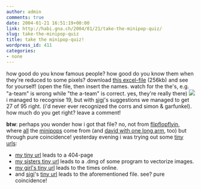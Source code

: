 ```yaml
---
author: admin
comments: true
date: 2004-01-21 16:51:19+00:00
link: http://habi.gna.ch/2004/01/21/take-the-minipop-quiz/
slug: take-the-minipop-quiz
title: take the minipop-quiz!
wordpress_id: 411
categories:
- none
---
```


how good do you know famous people?
how good do you know them when they're reduced to some pixels? 
download [this excel-file](http://habi.gna.ch/blog/images/minipopsquiz_clear.xls) (256kb) and see for yourself!
(open the file, then insert the names. watch for the the's, e.g. "a-team" is wrong while "the a-team" is correct.
yes, they're really there)
[![](http://habi.gna.ch/blog/images/minipopquiz-tm.jpg)](http://habi.gna.ch/blog/images/minipopquiz.jpg)
i managed to recognise 19, but with [sigi](http://www.slf.ch/staff/pers-home/sigrist/sigrist-en.html)'s suggestions we managed to get 27 of 95 right. (i'd never ever recognized the corrs and simon & garfunkel).
how much do you get right? leave a comment!

**btw**: perhaps you wonder how i got that file?
no, not from [flipflopflyin](http://www.flipflopflyin.com/), where [all](http://www.flipflopflying.com/shop/minipopsposter72dpi.html) the [minipops](http://www.flipflopflying.com/minipops/index.html) come from (and [david with one long arm](http://www.flipflopflyin.com/david/), too) but through pure coincidence!
yesterday evening i was trying out some [tiny urls](http://tinyurl.com/):
- [my tiny url](http://tinyurl.com/habi) leads to a 404-page
- [my sisters tiny url](http://tinyurl.com/nina) leads to a .dmg of some program to vectorize images.
- [my girl's tiny url](http://tinyurl.com/nini) leads to the times online.
- and [sigi](http://www.slf.ch/staff/pers-home/sigrist/sigrist-en.html)'s [tiny url](http://tinyurl.com/sigi) leads to the aforementioned file.
see? pure coincidence!
